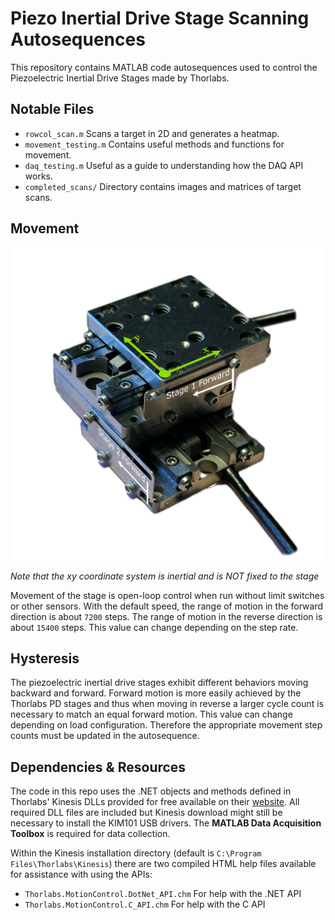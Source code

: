 # Piezo Inertial Drive Stage Scanning Autosequences

This repository contains MATLAB code autosequences used to control the
Piezoelectric Inertial Drive Stages made by Thorlabs.

## Notable Files
- `rowcol_scan.m` Scans a target in 2D and generates a heatmap.
- `movement_testing.m` Contains useful methods and functions for movement.
- `daq_testing.m` Useful as a guide to understanding how the DAQ API works.
- `completed_scans/` Directory contains images and matrices of target scans.


## Movement
<img src="/assets/stagedirections.png" alt="Stage directions diagram" width="500"/>

*Note that the xy coordinate system is inertial and is NOT fixed to the stage*

Movement of the stage is open-loop control when run without limit switches
or other sensors. With the default speed, the range of motion in the
forward direction is about `7200` steps. The range of motion in the reverse
direction is about `15400` steps. This value can change depending on the
step rate.

## Hysteresis
The piezoelectric inertial drive stages exhibit different behaviors moving 
backward and forward. Forward motion is more easily achieved by the
Thorlabs PD stages and thus when moving in reverse a larger cycle count is 
necessary to match an equal forward motion. This value can change depending
on load configuration. Therefore the appropriate movement step counts must
be updated in the autosequence.

## Dependencies & Resources
The code in this repo uses the .NET objects and methods defined in
Thorlabs' Kinesis DLLs provided for free available on their
[website](https://www.thorlabs.com/software_pages/ViewSoftwarePage.cfm?Code=Motion_Control&viewtab=0).
All required DLL files are included but Kinesis download might still be
necessary to install the KIM101 USB drivers. The **MATLAB Data Acquisition
Toolbox** is required for data collection.

Within the Kinesis installation directory (default is `C:\Program Files\Thorlabs\Kinesis`)
there are two compiled HTML help files available for assistance with using the APIs:
- `Thorlabs.MotionControl.DotNet_API.chm` For help with the .NET API
- `Thorlabs.MotionControl.C_API.chm` For help with the C API
